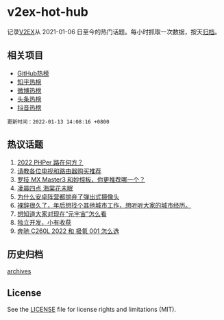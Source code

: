 # v2ex-hot-hub

 记录[V2EX](https://www.v2ex.com/)从 2021-01-06 日至今的热门话题。每小时抓取一次数据，按天[归档](archives)。
 
 ## 相关项目

- [GitHub热榜](https://github.com/lonnyzhang423/github-hot-hub)
- [知乎热榜](https://github.com/lonnyzhang423/zhihu-hot-hub)
- [微博热榜](https://github.com/lonnyzhang423/weibo-hot-hub)
- [头条热榜](https://github.com/lonnyzhang423/toutiao-hot-hub)
- [抖音热榜](https://github.com/lonnyzhang423/douyin-hot-hub)


 `更新时间：2022-01-13 14:08:16 +0800`

## 热议话题

1. [2022 PHPer 路在何方？](https://www.v2ex.com/t/827820)
1. [请教各位电视和路由器购买推荐](https://www.v2ex.com/t/827842)
1. [罗技 MX Master3 和妙控板，你更推荐哪一个？](https://www.v2ex.com/t/827923)
1. [凌晨四点 海棠花未眠](https://www.v2ex.com/t/827935)
1. [为什么安卓阵营都抛弃了弹出式摄像头](https://www.v2ex.com/t/827922)
1. [裸辞很久了，年后想找个其他城市工作，想听听大家的城市经历。](https://www.v2ex.com/t/827875)
1. [想知道大家对现在“元宇宙”怎么看](https://www.v2ex.com/t/827970)
1. [独立开发，小有收获](https://www.v2ex.com/t/827946)
1. [奔驰 C260L 2022 和 极氪 001 怎么选](https://www.v2ex.com/t/827895)

## 历史归档

[archives](archives)

## License

See the [LICENSE](LICENSE) file for license rights and limitations (MIT).
